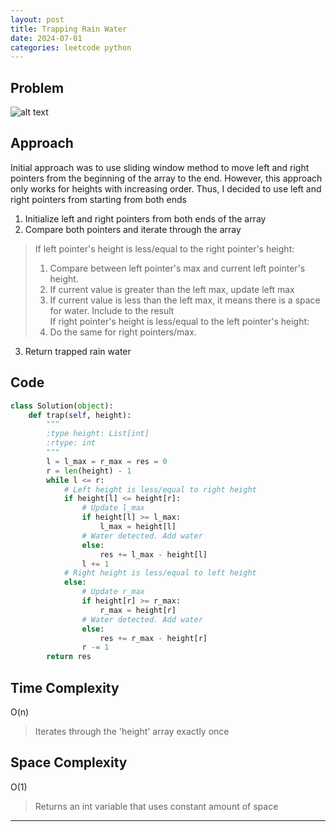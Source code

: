 ```yaml
---
layout: post
title: Trapping Rain Water
date: 2024-07-01
categories: leetcode python
---
```


## Problem
![alt text](/blog/public/img/TrappingRainWater.png)

## Approach
Initial approach was to use sliding window method to move left and right pointers from the beginning of the array to the end. However, this approach only works for heights with increasing order. Thus, I decided to use left and right pointers from starting from both ends

1. Initialize left and right pointers from both ends of the array
2. Compare both pointers and iterate through the array
> If left pointer's height is less/equal to the right pointer's height:  
> 1. Compare between left pointer's max and current left pointer's height.  
> 2. If current value is greater than the left max, update left max  
> 3. If current value is less than the left max, it means there is a space for water. Include to the result  
> If right pointer's height is less/equal to the left pointer's height:
> 1. Do the same for right pointers/max.

3. Return trapped rain water

## Code
```python
class Solution(object):
    def trap(self, height):
        """
        :type height: List[int]
        :rtype: int
        """
        l = l_max = r_max = res = 0
        r = len(height) - 1
        while l <= r:
            # Left height is less/equal to right height
            if height[l] <= height[r]:
                # Update l_max
                if height[l] >= l_max:
                    l_max = height[l]
                # Water detected. Add water
                else:
                    res += l_max - height[l]
                l += 1
            # Right height is less/equal to left height
            else:
                # Update r_max
                if height[r] >= r_max:
                    r_max = height[r]
                # Water detected. Add water
                else:
                    res += r_max - height[r]
                r -= 1
        return res
```
## Time Complexity
O(n)
> Iterates through the 'height' array exactly once

## Space Complexity
O(1)
> Returns an int variable that uses constant amount of space

---